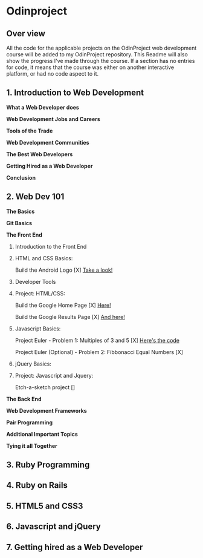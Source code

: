 # Odinproject

## Over view

All the code for the applicable projects on the OdinProject web development course will be added to my OdinProject repository.
This Readme will also show the progress I've made through the course.
If a section has no entries for code, it means that the course was either on another interactive platform, or had no code aspect to it.

## 1. Introduction to Web Development

**What a Web Developer does**

**Web Development Jobs and Careers**

**Tools of the Trade**

**Web Development Communities**

**The Best Web Developers**

**Getting Hired as a Web Developer**

**Conclusion**

## 2. Web Dev 101

**The Basics**

**Git Basics**

**The Front End**

1. Introduction to the Front End

2. HTML and CSS Basics:
    
    Build the Android Logo [X] <a href="https://github.com/OJBridger/Odinproject/tree/master/Web%20Dev%20101/Android%20Logo">Take a look!</a>
    
3. Developer Tools
            
4. Project: HTML/CSS:
    
    Build the Google Home Page [X] <a href="https://github.com/OJBridger/Odinproject/tree/master/Web%20Dev%20101/Google%20Home%20Page">Here!</a>
        
    Build the Google Results Page [X] <a href="https://github.com/OJBridger/Odinproject/tree/master/Web%20Dev%20101/Google%20Home%20Page">And here!</a>
           
5. Javascript Basics:

    Project Euler - Problem 1: Multiples of 3 and 5 [X] <a href="https://github.com/OJBridger/Odinproject/blob/master/Web%20Dev%20101/Javascript%20Basics/multiples.js">Here's the code</a>

    Project Euler (Optional) - Problem 2: Fibbonacci Equal Numbers [X]
    
6. jQuery Basics:

7. Project: Javascript and Jquery:

    Etch-a-sketch project []
        
**The Back End**

**Web Development Frameworks**

**Pair Programming**

**Additional Important Topics**

**Tying it all Together**
        
        
## 3. Ruby Programming

## 4. Ruby on Rails

## 5. HTML5 and CSS3

## 6. Javascript and jQuery

## 7. Getting hired as a Web Developer

